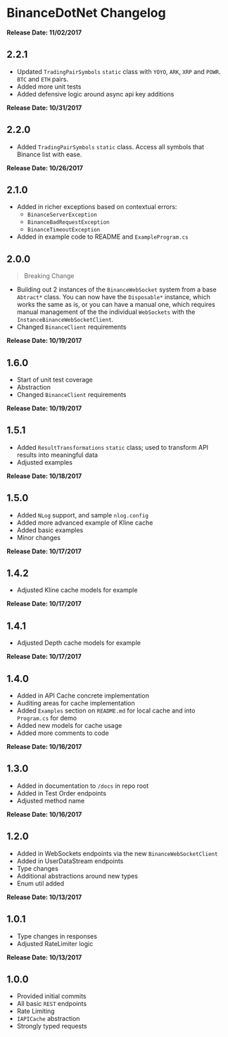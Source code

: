 # BinanceDotNet Changelog

**Release Date: 11/02/2017**
## 2.2.1
- Updated `TradingPairSymbols` `static` class with `YOYO`, `ARK`, `XRP` and `POWR`. `BTC` and `ETH` pairs.
- Added more unit tests
- Added defensive logic around async api key additions

**Release Date: 10/31/2017**
## 2.2.0
- Added `TradingPairSymbols` `static` class. Access all symbols that Binance list with ease.

**Release Date: 10/26/2017**
## 2.1.0
- Added in richer exceptions based on contextual errors:
  - `BinanceServerException`
  - `BinanceBadRequestException`
  - `BinanceTimeoutException`
- Added in example code to README and `ExampleProgram.cs`

## 2.0.0
> Breaking Change
- Building out 2 instances of the `BinanceWebSocket` system from a base `Abtract*` class. You can now have the `Disposable*` instance, which works the same as is, or you can have a manual one, which requires manual management of the the individual `WebSockets` with the `InstanceBinanceWebSocketClient`.
- Changed `BinanceClient` requirements

**Release Date: 10/19/2017**
## 1.6.0
- Start of unit test coverage
- Abstraction
- Changed `BinanceClient` requirements

**Release Date: 10/19/2017**
## 1.5.1
- Added `ResultTransformations` `static` class; used to transform API results into meaningful data
- Adjusted examples

**Release Date: 10/18/2017**
## 1.5.0
- Added `NLog` support, and sample `nlog.config`
- Added more advanced example of Kline cache
- Added basic examples
- Minor changes

**Release Date: 10/17/2017**
## 1.4.2
- Adjusted Kline cache models for example

**Release Date: 10/17/2017**
## 1.4.1
- Adjusted Depth cache models for example

**Release Date: 10/17/2017**
## 1.4.0
- Added in API Cache concrete implementation
- Auditing areas for cache implementation
- Added `Examples` section on `README.md` for local cache and into `Program.cs` for demo
- Added new models for cache usage
- Added more comments to code

**Release Date: 10/16/2017**
## 1.3.0
- Added in documentation to `/docs` in repo root
- Added in Test Order endpoints
- Adjusted method name

**Release Date: 10/16/2017**
## 1.2.0
- Added in WebSockets endpoints via the new `BinanceWebSocketClient`
- Added in UserDataStream endpoints
- Type changes
- Additional abstractions around new types
- Enum util added

**Release Date: 10/13/2017**
## 1.0.1
- Type changes in responses
- Adjusted RateLimiter logic

**Release Date: 10/13/2017**
## 1.0.0
- Provided initial commits
- All basic `REST` endpoints
- Rate Limiting
- `IAPICache` abstraction
- Strongly typed requests

